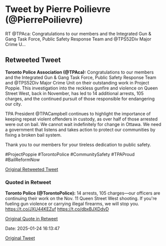 # Tweet by Pierre Poilievre (@PierrePoilievre)

RT @TPAca: Congratulations to our members and the Integrated Gun &amp; Gang Task Force, Public Safety Response Team and @TPS52Div Major Crime U…

## Retweeted Tweet

**Toronto Police Association (@TPAca):** Congratulations to our members and the Integrated Gun & Gang Task Force, Public Safety Response Team and @TPS52Div Major Crime Unit on their outstanding work in Project Poppie. This investigation into the reckless gunfire and violence on Queen Street West, back in November, has led to 14 additional arrests, 105 charges, and the continued pursuit of those responsible for endangering our city.

TPA President @TPACampbell continues to highlight the importance of keeping repeat violent offenders in custody, as over half of those arrested were out on bail. We cannot wait indefinitely for change in Ottawa. We need a government that listens and takes action to protect our communities by fixing a broken bail system.

Thank you to our members for your tireless dedication to public safety.

#ProjectPoppie #TorontoPolice #CommunitySafety #TPAProud #BailReformNow

[Original Retweeted Tweet](https://x.com/TPAca/status/1882518871090884948)

### Quoted in Retweet

**Toronto Police (@TorontoPolice):** 14 arrests, 105 charges—our officers are continuing their work on the Nov. 11 Queen Street West shooting. If you're fueling gun violence or carrying illegal firearms, we will stop you.
https://t.co/JXU44KEZuf https://t.co/dbxBJXDdvD

[Original Quote in Retweet](https://x.com/TorontoPolice/status/1882462109784777124)

Date: 2025-01-24 16:13:47

[Original Tweet](https://x.com/PierrePoilievre/status/1882824127951909237)
